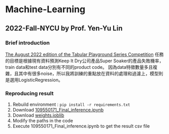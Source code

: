 # Machine-Learning
## 2022-Fall-NYCU by Prof. Yen-Yu Lin

### Brief introduction
[The August 2022 edition of the Tabular Playground Series Competition](https://www.kaggle.com/competitions/tabular-playground-series-aug-2022/overview)
任務的目標是根據現有資料預測Keep It Dry公司產品Super Soaker的產品失敗機率，train data和test data分別有不同的product code。
因為data特徵數量多且複雜，且其中有很多noise，所以我將訓練的重點放在資料的處理和過濾上，模型則是選用LogisticRegression。

### Reproducing result
1. Rebuild environment : `pip install -r requirements.txt`
2. Download [109550171_Final_inference.ipynb](https://github.com/moirachen1019/Machine-Learning/blob/main/Final_Project/109550171_Final_inference.ipynb)
3. Download [weights.joblib](https://reurl.cc/NGM97x)
4. Modify the paths in the code
5. Execute 109550171_Final_inference.ipynb to get the result csv file

### 
